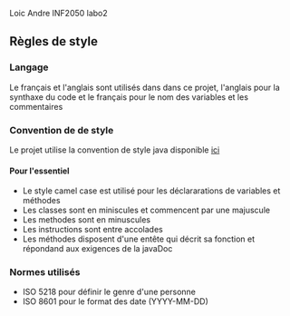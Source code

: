 Loic Andre
INF2050 labo2

## Règles de style

### Langage
Le français et l'anglais sont utilisés dans dans ce projet, l'anglais pour la synthaxe du code et le français 
pour le nom des variables et les commentaires

 
### Convention de de style 
Le projet utilise la convention de style java disponible [ici](https://www.oracle.com/java/technologies/javase/codeconventions-introduction.html) 


#### Pour l'essentiel 
* Le style camel case est utilisé pour les déclararations de variables et méthodes
* Les classes sont en miniscules et commencent par une majuscule
* Les methodes sont en minuscules
* Les instructions sont entre accolades 
* Les méthodes disposent d'une entête qui décrit sa fonction et répondand aux exigences de la javaDoc


### Normes utilisés
* ISO 5218 pour définir le genre d'une personne
* ISO 8601 pour le format des date (YYYY-MM-DD)
